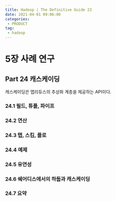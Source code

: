 ```yaml
---
title: Hadoop | The Definitive Guide 23
date: 2021-04-01 09:06:00
categories:
 - PRODUCT
tag:
 - hadoop
---
```


# 5장 사례 연구

## Part 24 캐스케이딩

캐스케이딩은 맵리듀스의 추상화 계층을 제공하는 API이다.

<!-- more -->

### 24.1 필드, 튜플, 파이프



### 24.2 연산



### 24.3 탭, 스킴, 플로



### 24.4 예제



### 24.5 유연성



### 24.6 쉐어디스에서의 하둡과 캐스케이딩



### 24.7 요약